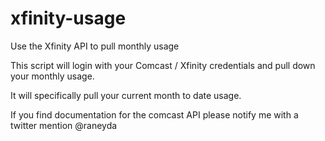 # xfinity-usage
Use the Xfinity API to pull monthly usage

This script will login with your Comcast / Xfinity credentials and pull down your monthly usage.

It will specifically pull your current month to date usage.

If you find documentation for the comcast API please notify me with a twitter mention @raneyda
